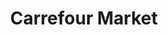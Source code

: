 ---
title: "Carrefour Market"
url: /esquieze-sere/carrefour-market-avenue-du-barege/
shop: commodité
---